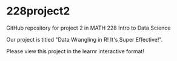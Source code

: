 # 228project2
GitHub repository for project 2 in MATH 228 Intro to Data Science

Our project is titled "Data Wrangling in R! It's Super Effective!". 

Please view this project in the learnr interactive format!